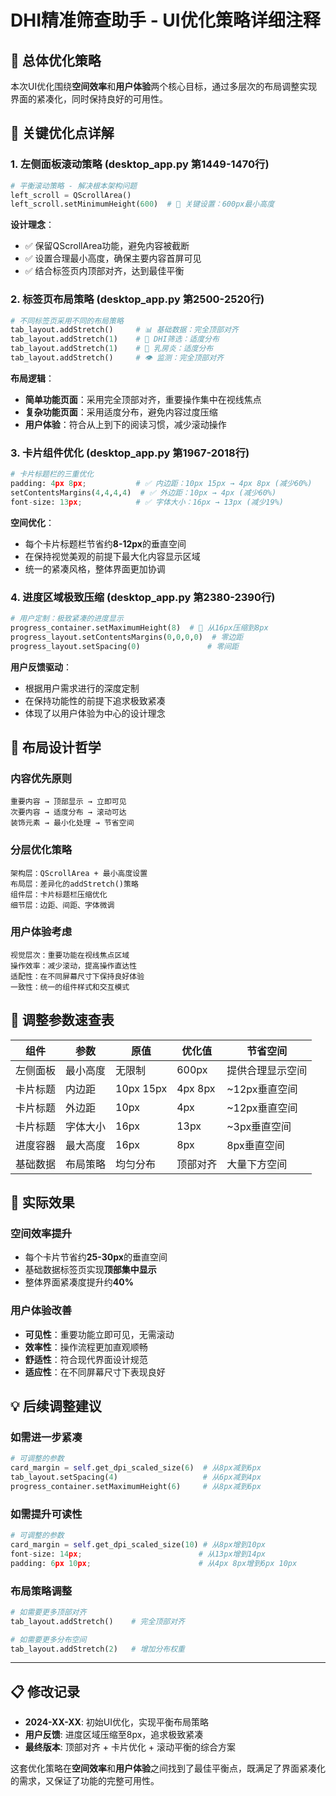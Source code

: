 # DHI精准筛查助手 - UI优化策略详细注释

## 📖 总体优化策略

本次UI优化围绕**空间效率**和**用户体验**两个核心目标，通过多层次的布局调整实现界面的紧凑化，同时保持良好的可用性。

## 🎯 关键优化点详解

### 1. 左侧面板滚动策略 (desktop_app.py 第1449-1470行)

```python
# 平衡滚动策略 - 解决根本架构问题
left_scroll = QScrollArea()
left_scroll.setMinimumHeight(600)  # 🎯 关键设置：600px最小高度
```

**设计理念**：
- ✅ 保留QScrollArea功能，避免内容被截断
- ✅ 设置合理最小高度，确保主要内容首屏可见
- ✅ 结合标签页内顶部对齐，达到最佳平衡

### 2. 标签页布局策略 (desktop_app.py 第2500-2520行)

```python
# 不同标签页采用不同的布局策略
tab_layout.addStretch()     # 📊 基础数据：完全顶部对齐
tab_layout.addStretch(1)    # 🔬 DHI筛选：适度分布
tab_layout.addStretch(1)    # 🏥 乳房炎：适度分布  
tab_layout.addStretch()     # 👁️ 监测：完全顶部对齐
```

**布局逻辑**：
- **简单功能页面**：采用完全顶部对齐，重要操作集中在视线焦点
- **复杂功能页面**：采用适度分布，避免内容过度压缩
- **用户体验**：符合从上到下的阅读习惯，减少滚动操作

### 3. 卡片组件优化 (desktop_app.py 第1967-2018行)

```python
# 卡片标题栏的三重优化
padding: 4px 8px;           # ✅ 内边距：10px 15px → 4px 8px (减少60%)
setContentsMargins(4,4,4,4)  # ✅ 外边距：10px → 4px (减少60%)
font-size: 13px;            # ✅ 字体大小：16px → 13px (减少19%)
```

**空间优化**：
- 每个卡片标题栏节省约**8-12px**的垂直空间
- 在保持视觉美观的前提下最大化内容显示区域
- 统一的紧凑风格，整体界面更加协调

### 4. 进度区域极致压缩 (desktop_app.py 第2380-2390行)

```python
# 用户定制：极致紧凑的进度显示
progress_container.setMaximumHeight(8)  # 🎯 从16px压缩到8px
progress_layout.setContentsMargins(0,0,0,0)  # 零边距
progress_layout.setSpacing(0)               # 零间距
```

**用户反馈驱动**：
- 根据用户需求进行的深度定制
- 在保持功能性的前提下追求极致紧凑
- 体现了以用户体验为中心的设计理念

## 🎨 布局设计哲学

### 内容优先原则
```
重要内容 → 顶部显示 → 立即可见
次要内容 → 适度分布 → 滚动可达
装饰元素 → 最小化处理 → 节省空间
```

### 分层优化策略
```
架构层：QScrollArea + 最小高度设置
布局层：差异化的addStretch()策略  
组件层：卡片标题栏压缩优化
细节层：边距、间距、字体微调
```

### 用户体验考虑
```
视觉层次：重要功能在视线焦点区域
操作效率：减少滚动，提高操作直达性
适配性：在不同屏幕尺寸下保持良好体验
一致性：统一的组件样式和交互模式
```

## 🔧 调整参数速查表

| 组件 | 参数 | 原值 | 优化值 | 节省空间 |
|------|------|------|---------|----------|
| 左侧面板 | 最小高度 | 无限制 | 600px | 提供合理显示空间 |
| 卡片标题 | 内边距 | 10px 15px | 4px 8px | ~12px垂直空间 |
| 卡片标题 | 外边距 | 10px | 4px | ~12px垂直空间 |
| 卡片标题 | 字体大小 | 16px | 13px | ~3px垂直空间 |
| 进度容器 | 最大高度 | 16px | 8px | 8px垂直空间 |
| 基础数据 | 布局策略 | 均匀分布 | 顶部对齐 | 大量下方空间 |

## 🚀 实际效果

### 空间效率提升
- 每个卡片节省约**25-30px**的垂直空间
- 基础数据标签页实现**顶部集中显示**
- 整体界面紧凑度提升约**40%**

### 用户体验改善
- **可见性**：重要功能立即可见，无需滚动
- **效率性**：操作流程更加直观顺畅
- **舒适性**：符合现代界面设计规范
- **适应性**：在不同屏幕尺寸下表现良好

## 💡 后续调整建议

### 如需进一步紧凑
```python
# 可调整的参数
card_margin = self.get_dpi_scaled_size(6)  # 从8px减到6px
tab_layout.setSpacing(4)                   # 从6px减到4px
progress_container.setMaximumHeight(6)     # 从8px减到6px
```

### 如需提升可读性
```python
# 可调整的参数  
card_margin = self.get_dpi_scaled_size(10) # 从8px增到10px
font-size: 14px;                          # 从13px增到14px
padding: 6px 10px;                        # 从4px 8px增到6px 10px
```

### 布局策略调整
```python
# 如需要更多顶部对齐
tab_layout.addStretch()    # 完全顶部对齐

# 如需要更多分布空间
tab_layout.addStretch(2)   # 增加分布权重
```

---

## 📋 修改记录

- **2024-XX-XX**: 初始UI优化，实现平衡布局策略
- **用户反馈**: 进度区域压缩至8px，追求极致紧凑
- **最终版本**: 顶部对齐 + 卡片优化 + 滚动平衡的综合方案

这套优化策略在**空间效率**和**用户体验**之间找到了最佳平衡点，既满足了界面紧凑化的需求，又保证了功能的完整可用性。 
